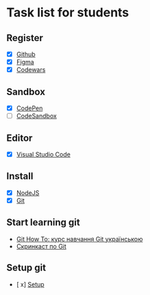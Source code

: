 # Task list for students

## Register

- [x] [Github](https://github.com/)
- [x] [Figma](https://www.figma.com)
- [x] [Codewars](https://www.codewars.com/)

## Sandbox

- [x] [CodePen](https://codepen.io/)
- [ ] [CodeSandbox](https://codesandbox.io/)

## Editor

- [x] [Visual Studio Code](https://code.visualstudio.com/)

## Install

- [x] [NodeJS](https://nodejs.org/uk/)
- [x] [Git](https://git-scm.com/downloads)

## Start learning git

- [Git How To: курс навчання Git українською](https://githowto.com/uk)
- [Скринкаст по Git](http://learn.javascript.ru/screencast/git)

## Setup git

- [ x] [Setup](https://githowto.com/uk/setup)
